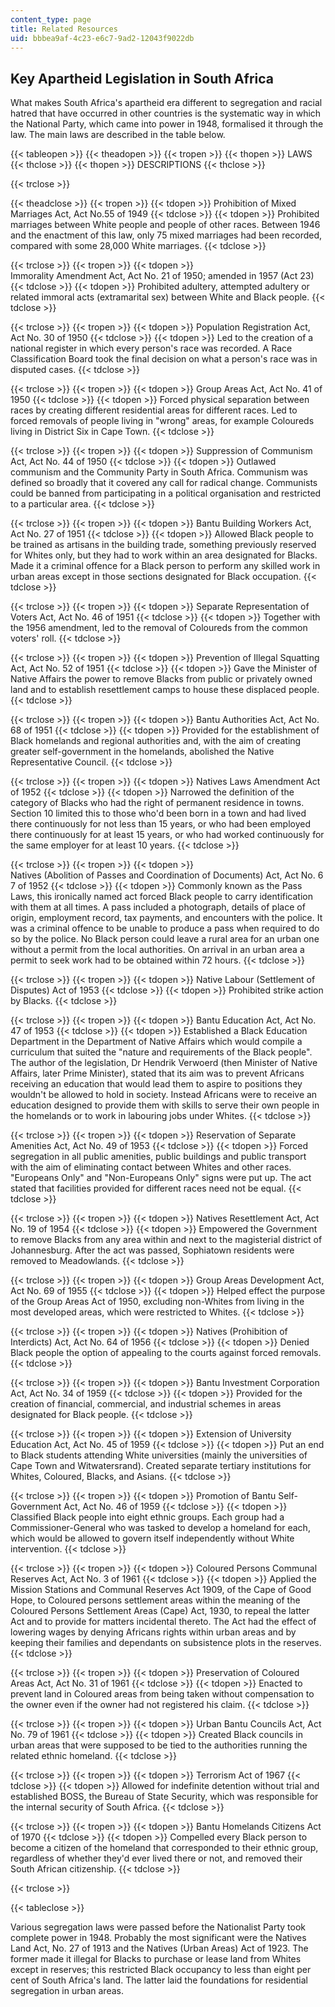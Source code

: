 ```yaml
---
content_type: page
title: Related Resources
uid: bbbea9af-4c23-e6c7-9ad2-12043f9022db
---
```


Key Apartheid Legislation in South Africa 
------------------------------------------

What makes South Africa's apartheid era different to segregation and racial hatred that have occurred in other countries is the systematic way in which the National Party, which came into power in 1948, formalised it through the law. The main laws are described in the table below.

{{< tableopen >}}
{{< theadopen >}}
{{< tropen >}}
{{< thopen >}}
LAWS
{{< thclose >}}
{{< thopen >}}
DESCRIPTIONS
{{< thclose >}}

{{< trclose >}}

{{< theadclose >}}
{{< tropen >}}
{{< tdopen >}}
Prohibition of Mixed Marriages Act, Act No.55 of 1949
{{< tdclose >}}
{{< tdopen >}}
Prohibited marriages between White people and people of other races. Between 1946 and the enactment of this law, only 75 mixed marriages had been recorded, compared with some 28,000 White marriages.
{{< tdclose >}}

{{< trclose >}}
{{< tropen >}}
{{< tdopen >}}
Immorality Amendment Act, Act No. 21 of 1950; amended in 1957 (Act 23) 
{{< tdclose >}}
{{< tdopen >}}
Prohibited adultery, attempted adultery or related immoral acts (extramarital sex) between White and Black people.
{{< tdclose >}}

{{< trclose >}}
{{< tropen >}}
{{< tdopen >}}
Population Registration Act, Act No. 30 of 1950
{{< tdclose >}}
{{< tdopen >}}
Led to the creation of a national register in which every person's race was recorded. A Race Classification Board took the final decision on what a person's race was in disputed cases.
{{< tdclose >}}

{{< trclose >}}
{{< tropen >}}
{{< tdopen >}}
Group Areas Act, Act No. 41 of 1950
{{< tdclose >}}
{{< tdopen >}}
Forced physical separation between races by creating different residential areas for different races. Led to forced removals of people living in "wrong" areas, for example Coloureds living in District Six in Cape Town.
{{< tdclose >}}

{{< trclose >}}
{{< tropen >}}
{{< tdopen >}}
Suppression of Communism Act, Act No. 44 of 1950
{{< tdclose >}}
{{< tdopen >}}
Outlawed communism and the Community Party in South Africa. Communism was defined so broadly that it covered any call for radical change. Communists could be banned from participating in a political organisation and restricted to a particular area.
{{< tdclose >}}

{{< trclose >}}
{{< tropen >}}
{{< tdopen >}}
Bantu Building Workers Act, Act No. 27 of 1951
{{< tdclose >}}
{{< tdopen >}}
Allowed Black people to be trained as artisans in the building trade, something previously reserved for Whites only, but they had to work within an area designated for Blacks. Made it a criminal offence for a Black person to perform any skilled work in urban areas except in those sections designated for Black occupation.
{{< tdclose >}}

{{< trclose >}}
{{< tropen >}}
{{< tdopen >}}
Separate Representation of Voters Act, Act No. 46 of 1951
{{< tdclose >}}
{{< tdopen >}}
Together with the 1956 amendment, led to the removal of Coloureds from the common voters' roll.
{{< tdclose >}}

{{< trclose >}}
{{< tropen >}}
{{< tdopen >}}
Prevention of Illegal Squatting Act, Act No. 52 of 1951
{{< tdclose >}}
{{< tdopen >}}
Gave the Minister of Native Affairs the power to remove Blacks from public or privately owned land and to establish resettlement camps to house these displaced people.
{{< tdclose >}}

{{< trclose >}}
{{< tropen >}}
{{< tdopen >}}
Bantu Authorities Act, Act No. 68 of 1951
{{< tdclose >}}
{{< tdopen >}}
Provided for the establishment of Black homelands and regional authorities and, with the aim of creating greater self-government in the homelands, abolished the Native Representative Council.
{{< tdclose >}}

{{< trclose >}}
{{< tropen >}}
{{< tdopen >}}
Natives Laws Amendment Act of 1952
{{< tdclose >}}
{{< tdopen >}}
Narrowed the definition of the category of Blacks who had the right of permanent residence in towns. Section 10 limited this to those who'd been born in a town and had lived there continuously for not less than 15 years, or who had been employed there continuously for at least 15 years, or who had worked continuously for the same employer for at least 10 years.
{{< tdclose >}}

{{< trclose >}}
{{< tropen >}}
{{< tdopen >}}
Natives (Abolition of Passes and Coordination of Documents) Act, Act No. 67 of 1952
{{< tdclose >}}
{{< tdopen >}}
Commonly known as the Pass Laws, this ironically named act forced Black people to carry identification with them at all times. A pass included a photograph, details of place of origin, employment record, tax payments, and encounters with the police. It was a criminal offence to be unable to produce a pass when required to do so by the police. No Black person could leave a rural area for an urban one without a permit from the local authorities. On arrival in an urban area a permit to seek work had to be obtained within 72 hours.
{{< tdclose >}}

{{< trclose >}}
{{< tropen >}}
{{< tdopen >}}
Native Labour (Settlement of Disputes) Act of 1953
{{< tdclose >}}
{{< tdopen >}}
Prohibited strike action by Blacks.
{{< tdclose >}}

{{< trclose >}}
{{< tropen >}}
{{< tdopen >}}
Bantu Education Act, Act No. 47 of 1953
{{< tdclose >}}
{{< tdopen >}}
Established a Black Education Department in the Department of Native Affairs which would compile a curriculum that suited the "nature and requirements of the Black people". The author of the legislation, Dr Hendrik Verwoerd (then Minister of Native Affairs, later Prime Minister), stated that its aim was to prevent Africans receiving an education that would lead them to aspire to positions they wouldn't be allowed to hold in society. Instead Africans were to receive an education designed to provide them with skills to serve their own people in the homelands or to work in labouring jobs under Whites.
{{< tdclose >}}

{{< trclose >}}
{{< tropen >}}
{{< tdopen >}}
Reservation of Separate Amenities Act, Act No. 49 of 1953
{{< tdclose >}}
{{< tdopen >}}
Forced segregation in all public amenities, public buildings and public transport with the aim of eliminating contact between Whites and other races. "Europeans Only" and "Non-Europeans Only" signs were put up. The act stated that facilities provided for different races need not be equal.
{{< tdclose >}}

{{< trclose >}}
{{< tropen >}}
{{< tdopen >}}
Natives Resettlement Act, Act No. 19 of 1954
{{< tdclose >}}
{{< tdopen >}}
Empowered the Government to remove Blacks from any area within and next to the magisterial district of Johannesburg. After the act was passed, Sophiatown residents were removed to Meadowlands.
{{< tdclose >}}

{{< trclose >}}
{{< tropen >}}
{{< tdopen >}}
Group Areas Development Act, Act No. 69 of 1955
{{< tdclose >}}
{{< tdopen >}}
Helped effect the purpose of the Group Areas Act of 1950, excluding non-Whites from living in the most developed areas, which were restricted to Whites.
{{< tdclose >}}

{{< trclose >}}
{{< tropen >}}
{{< tdopen >}}
Natives (Prohibition of Interdicts) Act, Act No. 64 of 1956
{{< tdclose >}}
{{< tdopen >}}
Denied Black people the option of appealing to the courts against forced removals.
{{< tdclose >}}

{{< trclose >}}
{{< tropen >}}
{{< tdopen >}}
Bantu Investment Corporation Act, Act No. 34 of 1959
{{< tdclose >}}
{{< tdopen >}}
Provided for the creation of financial, commercial, and industrial schemes in areas designated for Black people.
{{< tdclose >}}

{{< trclose >}}
{{< tropen >}}
{{< tdopen >}}
Extension of University Education Act, Act No. 45 of 1959
{{< tdclose >}}
{{< tdopen >}}
Put an end to Black students attending White universities (mainly the universities of Cape Town and Witwatersrand). Created separate tertiary institutions for Whites, Coloured, Blacks, and Asians.
{{< tdclose >}}

{{< trclose >}}
{{< tropen >}}
{{< tdopen >}}
Promotion of Bantu Self-Government Act, Act No. 46 of 1959
{{< tdclose >}}
{{< tdopen >}}
Classified Black people into eight ethnic groups. Each group had a Commissioner-General who was tasked to develop a homeland for each, which would be allowed to govern itself independently without White intervention.
{{< tdclose >}}

{{< trclose >}}
{{< tropen >}}
{{< tdopen >}}
Coloured Persons Communal Reserves Act, Act No. 3 of 1961
{{< tdclose >}}
{{< tdopen >}}
Applied the Mission Stations and Communal Reserves Act 1909, of the Cape of Good Hope, to Coloured persons settlement areas within the meaning of the Coloured Persons Settlement Areas (Cape) Act, 1930, to repeal the latter Act and to provide for matters incidental thereto. The Act had the effect of lowering wages by denying Africans rights within urban areas and by keeping their families and dependants on subsistence plots in the reserves.
{{< tdclose >}}

{{< trclose >}}
{{< tropen >}}
{{< tdopen >}}
Preservation of Coloured Areas Act, Act No. 31 of 1961
{{< tdclose >}}
{{< tdopen >}}
Enacted to prevent land in Coloured areas from being taken without compensation to the owner even if the owner had not registered his claim.
{{< tdclose >}}

{{< trclose >}}
{{< tropen >}}
{{< tdopen >}}
Urban Bantu Councils Act, Act No. 79 of 1961
{{< tdclose >}}
{{< tdopen >}}
Created Black councils in urban areas that were supposed to be tied to the authorities running the related ethnic homeland.
{{< tdclose >}}

{{< trclose >}}
{{< tropen >}}
{{< tdopen >}}
Terrorism Act of 1967
{{< tdclose >}}
{{< tdopen >}}
Allowed for indefinite detention without trial and established BOSS, the Bureau of State Security, which was responsible for the internal security of South Africa.
{{< tdclose >}}

{{< trclose >}}
{{< tropen >}}
{{< tdopen >}}
Bantu Homelands Citizens Act of 1970
{{< tdclose >}}
{{< tdopen >}}
Compelled every Black person to become a citizen of the homeland that corresponded to their ethnic group, regardless of whether they'd ever lived there or not, and removed their South African citizenship.
{{< tdclose >}}

{{< trclose >}}

{{< tableclose >}}

Various segregation laws were passed before the Nationalist Party took complete power in 1948. Probably the most significant were the Natives Land Act, No. 27 of 1913 and the Natives (Urban Areas) Act of 1923. The former made it illegal for Blacks to purchase or lease land from Whites except in reserves; this restricted Black occupancy to less than eight per cent of South Africa's land. The latter laid the foundations for residential segregation in urban areas.